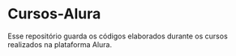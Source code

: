 # Cursos-Alura
Esse repositório guarda os códigos elaborados durante os cursos realizados na plataforma Alura. 
